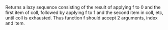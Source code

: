 Returns a lazy sequence consisting of the result of applying f to 0
  and the first item of coll, followed by applying f to 1 and the second
  item in coll, etc, until coll is exhausted. Thus function f should
  accept 2 arguments, index and item.